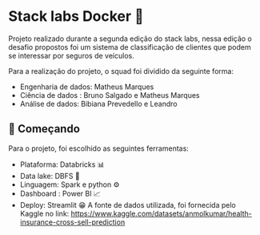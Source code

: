 # Stack labs Docker 🐋

Projeto realizado durante a segunda edição do stack labs, nessa edição o desafio propostos foi um sistema de classificação de clientes que podem se interessar por seguros de veículos. 

Para a realização do projeto, o squad foi dividido da seguinte forma:
- Engenharia de dados: Matheus Marques
- Ciência de dados : Bruno Salgado e Matheus Marques
- Análise de dados: Bibiana Prevedello e Leandro


## 🚀 Começando

Para o projeto, foi escolhido as seguintes ferramentas:
- Plataforma: Databricks 📊
- Data lake: DBFS 💾
- Linguagem: Spark e python ⚙
- Dashboard : Power BI 📈
- Deploy: Streamlit 😁
 A fonte de dados utilizada, foi fornecida pelo Kaggle no link: https://www.kaggle.com/datasets/anmolkumar/health-insurance-cross-sell-prediction

